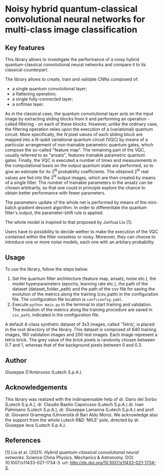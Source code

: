 # Noisy hybrid quantum-classical convolutional neural networks for multi-class image classification

## Key features
This library allows to investigate the performance of a noisy hybrid quantum-classical convolutional neural networks and compare it to its classical counterpart.

The library allows to create, train and validate CNNs composed of:
- a single quantum convolutional layer;
- a flattening operation;
- a single fully-connected layer;
- a softmax layer.

As in the classical case, the quantum convolutional layer acts on the input image by extracting sliding blocks from it and performing an operation - called filtering - on each of these blocks. However, unlike the ordinary case, the filtering operation relies upon the execution of a (variational) quantum circuit. More specifically, the $N$ pixel values of each sliding block are mapped into a $N$-qubit variational quantum circuit (VQC) by means of a particular arrangement of non-trainable parametric quantum gates, which compose the so-called "feature map". The remaining part of the VQC, usually referred to as "ansatz", features trainable parametric quantum gates. Finally, the VQC is executed a number of times and measurements in the computational basis on the output quantum state are performed, so to give an estimate for its $2^N$ probability coefficients. The obtained $2^N$ real values are fed into the $2^N$ output images, which are then created by means of a single filter. The number of trainable parameters in the ansatz can be chosen arbitrarily, so that one could in principle explore the chance to obtain better performance with fewer parameters.

The parameters update of the whole net is performed by means of the mini-batch gradient descent algorithm. In order to differentiate the quantum filter's output, the parameter-shift rule is applied.

The whole model is inspired to that proposed by Junhua Liu [1].

Users have to possibility to decide wether to make the execution of the VQC contained within the filter noiseless or noisy. Moreover, they can choose to introduce one or more noise models, each one with an arbitary probability.

## Usage
To use the library, follow the steps below.
1. Set the quantum filter architecture (feature map, ansatz, noise etc.), the model hyperparameters (epochs, learning rate etc.), the path of the dataset (dataset_folder_path) and the path of the csv file for saving the evolution of the metrics along the training (csv_path) in the configuration file. The configuration file location is `conf\config.yaml`.
2. Execute `python main.py` in the terminal to start training and validation. The evolution of the metrics along the training procedure are saved in `csv_path`, indicated in the configuration file.

A default 4-class synthetic dataset of 3x3 images, called 'Tetris', is placed in the root directory of the library. This dataset is composed of 640 training images, 160 validation images and 200 test images. Each image represent a tetris brick. The grey value of the brick pixels is randomly chosen between 0.7 and 1, whereas that of the background pixels between 0 and 0.3.

## Author
Giuseppe D'Ambruoso (Lutech S.p.A.).

## Acknowledgements
This library was realized with the indinspensable help of dr. Dario del Sorbo (Lutech S.p.A.), dr. Claudio Basilio Caporusso (Lutech S.p.A.) dr. Ivan Palmisano (Lutech S.p.A.), dr. Giuseppe Lamanna (Lutech S.p.A.) and prof. dr. Giovanni Gramegna (Università di Bari Aldo Moro). We acknowledge also the support from the whole Lutech R&D 'MILE' pole, directed by dr. Giuseppe Ieva (Lutech S.p.A.).

## References
[1] Liu et al. (2021). _Hybrid quantum-classical convolutional neural networks_. Science China Physics, Mechanics &amp; Astronomy. DOI: 10.1007/s11433-021-1734-3. url: http://dx.doi.org/10.1007/s11433-021-1734-3.
